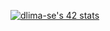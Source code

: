 [![dlima-se's 42 stats](https://badge42.vercel.app/api/v2/cl9nd2o9l00250gkz9y6e4p26/stats?cursusId=21&coalitionId=undefined)](https://github.com/JaeSeoKim/badge42)
